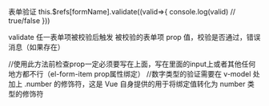 表单验证 this.$refs[formName].validate((valid=>{
    console.log(valid)  // true/false
}))

validate    任一表单项被校验后触发	被校验的表单项 prop 值，校验是否通过，错误消息（如果存在）


//使用此方法前检查prop一定必须要写在上面，写在里面的input上或者其他任何地方都不行（el-form-item prop属性绑定）
<el-form-item label='' prop="prop">
//数字类型的验证需要在 v-model 处加上 .number 的修饰符，这是 Vue 自身提供的用于将绑定值转化为 number 类型的修饰符
    <el-input type="number" v-model.number="amt"></el-input>
 </el-form-item>
